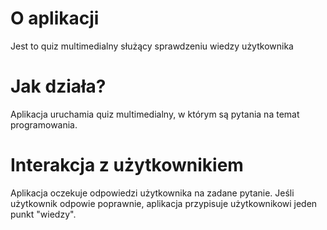 # O aplikacji
Jest to quiz multimedialny służący sprawdzeniu wiedzy użytkownika

# Jak działa?
Aplikacja uruchamia quiz multimedialny, w którym są pytania na temat programowania.

# Interakcja z użytkownikiem
Aplikacja oczekuje odpowiedzi użytkownika na zadane pytanie.
Jeśli użytkownik odpowie poprawnie, aplikacja przypisuje użytkownikowi jeden punkt "wiedzy".